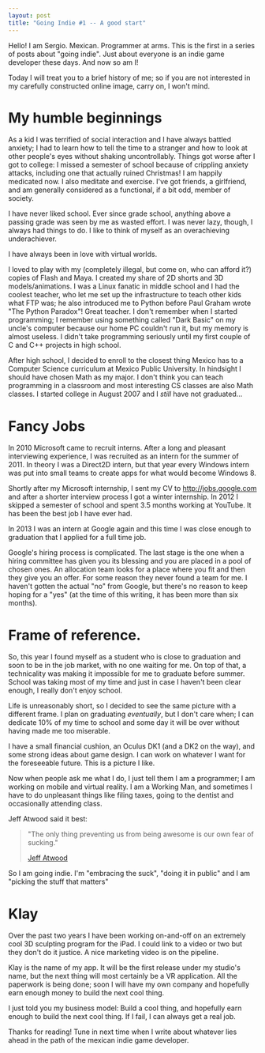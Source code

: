```yaml
---
layout: post
title: "Going Indie #1 -- A good start"
---
```


Hello! I am Sergio. Mexican. Programmer at arms. This is the first in a series of posts about "going indie". Just about everyone is an indie game developer these days. And now so am I!

Today I will treat you to a brief history of me; so if you are not interested in my carefully constructed online image, carry on, I won't mind.

# My humble beginnings

As a kid I was terrified of social interaction and I have always battled anxiety; I had to learn how to tell the time to a stranger and how to look at other people's eyes without shaking uncontrollably. Things got worse after I got to college: I missed a semester of school because of crippling anxiety attacks, including one that actually ruined Christmas! I am happily medicated now. I also meditate and exercise. I've got friends, a girlfriend, and am generally considered as a functional, if a bit odd, member of society.

I have never liked school. Ever since grade school, anything above a passing grade was seen by me as wasted effort. I was never lazy, though, I always had things to do. I like to think of myself as an overachieving underachiever.

I have always been in love with virtual worlds.

I loved to play with my (completely illegal, but come on, who can afford it?) copies of Flash and Maya. I created my share of 2D shorts and 3D models/animations. I was a Linux fanatic in middle school and I had the coolest teacher, who let me set up the infrastructure to teach other kids what FTP was; he also introduced me to Python before Paul Graham wrote "The Python Paradox"! Great teacher. I don't remember when I started programming; I remember using something called "Dark Basic" on my uncle's computer because our home PC couldn't run it, but my memory is almost useless. I didn't take programming seriously until my first couple of C and C++ projects in high school.

After high school, I decided to enroll to the closest thing Mexico has to a Computer Science curriculum at Mexico Public University. In hindsight I should have chosen Math as my major. I don't think you can teach programming in a classroom and most interesting CS classes are also Math classes. I started college in August 2007 and I *still* have not graduated...

# Fancy Jobs

In 2010 Microsoft came to recruit interns. After a long and pleasant interviewing experience, I was recruited as an intern for the summer of 2011. In theory I was a Direct2D intern, but that year every Windows intern was put into small teams to create apps for what would become Windows 8.

Shortly after my Microsoft internship, I sent my CV to http://jobs.google.com and after a shorter interview process I got a winter internship. In 2012 I skipped a semester of school and spent 3.5 months working at YouTube. It has been the best job I have ever had.

In 2013 I was an intern at Google again and this time I was close enough to graduation that I applied for a full time job.

Google's hiring process is complicated. The last stage is the one when a hiring committee has given you its blessing and you are placed in a pool of chosen ones. An allocation team looks for a place where you fit and then they give you an offer. For some reason they never found a team for me. I haven't gotten the actual "no" from Google, but there's no reason to keep hoping for a "yes" (at the time of this writing, it has been more than six months).

# Frame of reference.

So, this year I found myself as a student who is close to graduation and soon to be in the job market, with no one waiting for me. On top of that, a technicality was making it impossible for me to graduate before summer. School was taking most of my time and just in case I haven't been clear enough, I really don't enjoy school.

Life is unreasonably short, so I decided to see the same picture with a different frame. I plan on graduating _eventually_, but I don't care when; I can dedicate 10% of my time to school and some day it will be over without having made me too miserable.

I have a small financial cushion, an Oculus DK1 (and a DK2 on the way), and some strong ideas about game design. I can work on whatever I want for the foreseeable future. This is a picture I like.

Now when people ask me what I do, I just tell them I am a programmer; I am working on mobile and virtual reality. I am a Working Man, and sometimes I have to do unpleasant things like filing taxes, going to the dentist and occasionally attending class.

Jeff Atwood said it best:

> "The only thing preventing us from being awesome is our own fear of sucking."
>
> [Jeff Atwood](http://blog.codinghorror.com/how-to-stop-sucking-and-be-awesome-instead/)

So I am going indie. I'm "embracing the suck", "doing it in public" and I am "picking the stuff that matters"

# Klay

Over the past two years I have been working on-and-off on an extremely cool 3D sculpting program for the iPad. I could link to a video or two but they don't do it justice. A nice marketing video is on the pipeline.

Klay is the name of my app. It will be the first release under my studio's name, but the next thing will most certainly be a VR application. All the paperwork is being done; soon I will have my own company and hopefully earn enough money to build the next cool thing.

I just told you my business model: Build a cool thing, and hopefully earn enough to build the next cool thing. If I fail, I can always get a real job.

Thanks for reading! Tune in next time when I write about whatever lies ahead in the path of the mexican indie game developer.
